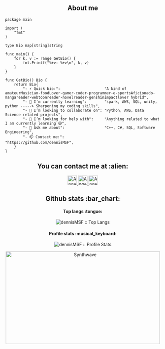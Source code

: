 <h2 align="center">About me</h2>

```golang
package main

import (
	"fmt"
)

type Bio map[string]string

func main() {
	for k, v := range GetBio() {
		fmt.Printf("%+v: %+v\n", k, v)
	}
}

func GetBio() Bio {
	return Bio{
		"- ⚡ Quick bio:":                    "A kind of amateurMusician-foodLover-gamer-coder-programmer-e-sportsAficionado-mangareader-webtoonreader-novelreader-genshinimpactlover hybrid",
		"- 🌱 I’m currently learning":        "spark, AWS, SQL, unity, python -----> Sharpening my coding skills",
		"- 👯 I’m looking to collaborate on": "Python, AWS, Data Science related projects",
		"- 🤔 I’m looking for help with":     "Anything related to what I am currently learning 😅",
		"- 💬 Ask me about":                  "C++, C#, SQL, Software Engineering",
		"- 📫 Contact me:":                   "https://github.com/dennisMSF",
	}
}
```

<h2 align="center">You can contact me at :alien:</h2>

<p align="center">

  <a href="https://www.linkedin.com/in/dennis-sumiri-744613200/">
    <img src="https://www.vectorlogo.zone/logos/linkedin/linkedin-icon.svg" alt="Angel Santiago Jaime Zavala's LinkedIn Profile" height="30" width="30">
  </a>

  <a href="https://stackoverflow.com/users/16646457/dennismsf">
    <img src="https://www.vectorlogo.zone/logos/stackoverflow/stackoverflow-icon.svg" alt="Angel Santiago Jaime Zavala's Stack Overflow Profile" height="30" width="30">
  </a>

  <a href="https://stackexchange.com/users/22442094/dennismsf">
    <img src="https://www.vectorlogo.zone/logos/stackexchange/stackexchange-icon.svg" alt="Angel Santiago Jaime Zavala's Stack Exchange Profile" height="30" width="30">
  </a>
</p>

<h2 align="center">Github stats :bar_chart:</h2>


<h4 align="center">Top langs :tongue:</h4>

<p align="center"><img src="https://github-readme-stats.vercel.app/api/top-langs/?username=dennisMSF&langs_count=10&theme=tokyonight&layout=compact" alt="dennisMSF :: Top Langs" /></p>

<h4 align="center">Profile stats :musical_keyboard:</h4>

<p align="center"><img src="https://github-readme-stats.vercel.app/api?username=dennisMSF&show_icons=true&theme=synthwave" alt="dennisMSF :: Profile Stats" /></p>

<p align="center"><img src="https://thumbs.gfycat.com/GoodnaturedFondGaur-size_restricted.gif" alt="Synthwave" height="300" width="500"></p>
